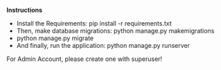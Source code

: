 **Instructions**
- Install the Requirements: pip install -r requirements.txt
- Then, make database migrations: python manage.py makemigrations
- python manage.py migrate
- And finally, run the application: python manage.py runserver

For Admin Account, please create one with superuser!
